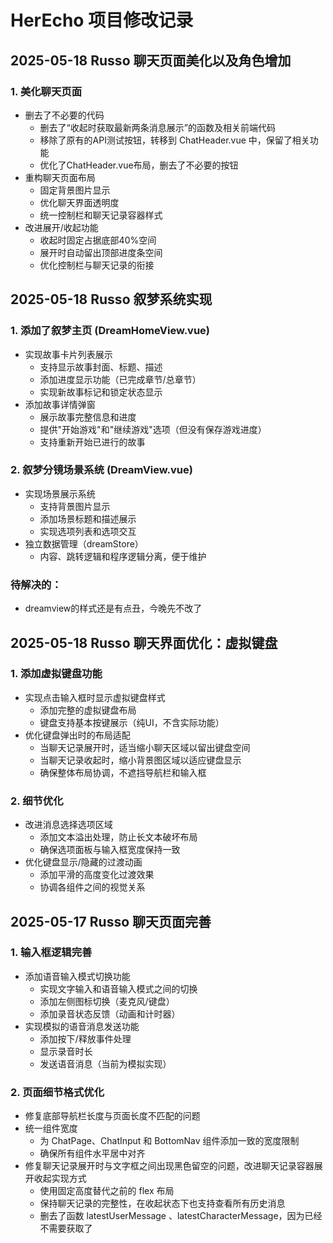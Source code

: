 # HerEcho 项目修改记录

## 2025-05-18 Russo 聊天页面美化以及角色增加

### 1. 美化聊天页面
- 删去了不必要的代码
  - 删去了“收起时获取最新两条消息展示”的函数及相关前端代码
  - 移除了原有的API测试按钮，转移到 ChatHeader.vue 中，保留了相关功能
  - 优化了ChatHeader.vue布局，删去了不必要的按钮
- 重构聊天页面布局
  - 固定背景图片显示
  - 优化聊天界面透明度
  - 统一控制栏和聊天记录容器样式
- 改进展开/收起功能
  - 收起时固定占据底部40%空间
  - 展开时自动留出顶部进度条空间
  - 优化控制栏与聊天记录的衔接

## 2025-05-18 Russo 叙梦系统实现

### 1. 添加了叙梦主页 (DreamHomeView.vue)
- 实现故事卡片列表展示
  - 支持显示故事封面、标题、描述
  - 添加进度显示功能（已完成章节/总章节）
  - 实现新故事标记和锁定状态显示
- 添加故事详情弹窗
  - 展示故事完整信息和进度
  - 提供"开始游戏"和"继续游戏"选项（但没有保存游戏进度）
  - 支持重新开始已进行的故事

### 2. 叙梦分镜场景系统 (DreamView.vue)
- 实现场景展示系统
  - 支持背景图片显示
  - 添加场景标题和描述展示
  - 实现选项列表和选项交互
- 独立数据管理（dreamStore）
  - 内容、跳转逻辑和程序逻辑分离，便于维护

### 待解决的：
- dreamview的样式还是有点丑，今晚先不改了


## 2025-05-18 Russo 聊天界面优化：虚拟键盘

### 1. 添加虚拟键盘功能
- 实现点击输入框时显示虚拟键盘样式
  - 添加完整的虚拟键盘布局
  - 键盘支持基本按键展示（纯UI，不含实际功能）
- 优化键盘弹出时的布局适配
  - 当聊天记录展开时，适当缩小聊天区域以留出键盘空间
  - 当聊天记录收起时，缩小背景图区域以适应键盘显示
  - 确保整体布局协调，不遮挡导航栏和输入框

### 2. 细节优化
- 改进消息选择选项区域
  - 添加文本溢出处理，防止长文本破坏布局
  - 确保选项面板与输入框宽度保持一致
- 优化键盘显示/隐藏的过渡动画
  - 添加平滑的高度变化过渡效果
  - 协调各组件之间的视觉关系


## 2025-05-17 Russo 聊天页面完善

### 1. 输入框逻辑完善
- 添加语音输入模式切换功能
  - 实现文字输入和语音输入模式之间的切换
  - 添加左侧图标切换（麦克风/键盘）
  - 添加录音状态反馈（动画和计时器）
- 实现模拟的语音消息发送功能
  - 添加按下/释放事件处理
  - 显示录音时长
  - 发送语音消息（当前为模拟实现）

### 2. 页面细节格式优化
- 修复底部导航栏长度与页面长度不匹配的问题
- 统一组件宽度
  - 为 ChatPage、ChatInput 和 BottomNav 组件添加一致的宽度限制
  - 确保所有组件水平居中对齐
- 修复聊天记录展开时与文字框之间出现黑色留空的问题，改进聊天记录容器展开收起实现方式
  - 使用固定高度替代之前的 flex 布局
  - 保持聊天记录的完整性，在收起状态下也支持查看所有历史消息
  - 删去了函数 latestUserMessage 、latestCharacterMessage，因为已经不需要获取了

